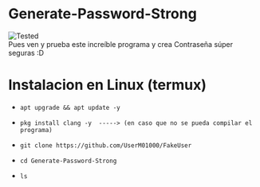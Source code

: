 # Generate-Password-Strong
![Tested]
<br>
Pues ven y prueba este increíble programa y crea 
Contraseña súper seguras :D

# Instalacion en Linux (termux)

* `apt upgrade && apt update -y`

* `pkg install clang -y  -----> (en caso que no se pueda compilar el programa)` 

* `git clone https://github.com/UserM01000/FakeUser`

* `cd Generate-Password-Strong`

* `ls`

<!-- XD -->
[tested]:https://img.shields.io/badge/Tested%3A-%20Termux-blue
